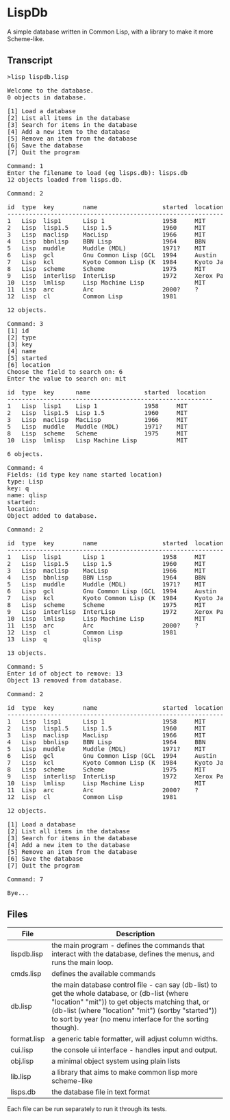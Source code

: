 
# LispDb

A simple database written in Common Lisp, with a library to make it more Scheme-like.


## Transcript

<pre>
>lisp lispdb.lisp

Welcome to the database.
0 objects in database.

[1] Load a database
[2] List all items in the database
[3] Search for items in the database
[4] Add a new item to the database
[5] Remove an item from the database
[6] Save the database
[7] Quit the program

Command: 1
Enter the filename to load (eg lisps.db): lisps.db
12 objects loaded from lisps.db.

Command: 2

id  type  key        name                  started  location     
-----------------------------------------------------------------
1   Lisp  lisp1      Lisp 1                1958     MIT          
2   Lisp  lisp1.5    Lisp 1.5              1960     MIT          
3   Lisp  maclisp    MacLisp               1966     MIT          
4   Lisp  bbnlisp    BBN Lisp              1964     BBN          
5   Lisp  muddle     Muddle (MDL)          1971?    MIT          
6   Lisp  gcl        Gnu Common Lisp (GCL  1994     Austin       
7   Lisp  kcl        Kyoto Common Lisp (K  1984     Kyoto Japan  
8   Lisp  scheme     Scheme                1975     MIT          
9   Lisp  interlisp  InterLisp             1972     Xerox Parc   
10  Lisp  lmlisp     Lisp Machine Lisp              MIT          
11  Lisp  arc        Arc                   2000?    ?            
12  Lisp  cl         Common Lisp           1981                  

12 objects.

Command: 3
[1] id
[2] type
[3] key
[4] name
[5] started
[6] location
Choose the field to search on: 6
Enter the value to search on: mit

id  type  key      name               started  location  
---------------------------------------------------------
1   Lisp  lisp1    Lisp 1             1958     MIT       
2   Lisp  lisp1.5  Lisp 1.5           1960     MIT       
3   Lisp  maclisp  MacLisp            1966     MIT       
5   Lisp  muddle   Muddle (MDL)       1971?    MIT       
8   Lisp  scheme   Scheme             1975     MIT       
10  Lisp  lmlisp   Lisp Machine Lisp           MIT       

6 objects.

Command: 4
Fields: (id type key name started location)
type: Lisp
key: q
name: qlisp
started: 
location: 
Object added to database.

Command: 2

id  type  key        name                  started  location     
-----------------------------------------------------------------
1   Lisp  lisp1      Lisp 1                1958     MIT          
2   Lisp  lisp1.5    Lisp 1.5              1960     MIT          
3   Lisp  maclisp    MacLisp               1966     MIT          
4   Lisp  bbnlisp    BBN Lisp              1964     BBN          
5   Lisp  muddle     Muddle (MDL)          1971?    MIT          
6   Lisp  gcl        Gnu Common Lisp (GCL  1994     Austin       
7   Lisp  kcl        Kyoto Common Lisp (K  1984     Kyoto Japan  
8   Lisp  scheme     Scheme                1975     MIT          
9   Lisp  interlisp  InterLisp             1972     Xerox Parc   
10  Lisp  lmlisp     Lisp Machine Lisp              MIT          
11  Lisp  arc        Arc                   2000?    ?            
12  Lisp  cl         Common Lisp           1981                  
13  Lisp  q          qlisp                                       

13 objects.

Command: 5
Enter id of object to remove: 13
Object 13 removed from database.

Command: 2

id  type  key        name                  started  location     
-----------------------------------------------------------------
1   Lisp  lisp1      Lisp 1                1958     MIT          
2   Lisp  lisp1.5    Lisp 1.5              1960     MIT          
3   Lisp  maclisp    MacLisp               1966     MIT          
4   Lisp  bbnlisp    BBN Lisp              1964     BBN          
5   Lisp  muddle     Muddle (MDL)          1971?    MIT          
6   Lisp  gcl        Gnu Common Lisp (GCL  1994     Austin       
7   Lisp  kcl        Kyoto Common Lisp (K  1984     Kyoto Japan  
8   Lisp  scheme     Scheme                1975     MIT          
9   Lisp  interlisp  InterLisp             1972     Xerox Parc   
10  Lisp  lmlisp     Lisp Machine Lisp              MIT          
11  Lisp  arc        Arc                   2000?    ?            
12  Lisp  cl         Common Lisp           1981                  

12 objects.

[1] Load a database
[2] List all items in the database
[3] Search for items in the database
[4] Add a new item to the database
[5] Remove an item from the database
[6] Save the database
[7] Quit the program

Command: 7

Bye...
</pre>


## Files

File | Description
--- | ---
lispdb.lisp | the main program - defines the commands that interact with the database, defines the menus, and runs the main loop. 
cmds.lisp | defines the available commands
db.lisp | the main database control file - can say (db-list) to get the whole database, or (db-list (where "location" "mit")) to get objects matching that, or (db-list (where "location" "mit") (sortby "started")) to sort by year (no menu interface for the sorting though). 
format.lisp | a generic table formatter, will adjust column widths. 
cui.lisp | the console ui interface - handles input and output. 
obj.lisp | a minimal object system using plain lists
lib.lisp | a library that aims to make common lisp more scheme-like
lisps.db | the database file in text format

Each file can be run separately to run it through its tests. 


